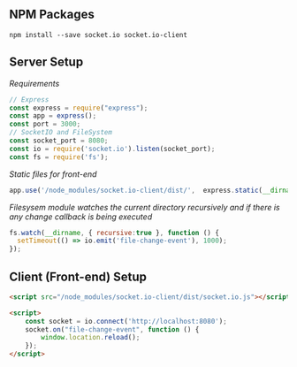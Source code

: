 ## NPM Packages
```
npm install --save socket.io socket.io-client
```

## Server Setup
_Requirements_
```js
// Express
const express = require("express");
const app = express();
const port = 3000;
// SocketIO and FileSystem
const socket_port = 8080;
const io = require('socket.io').listen(socket_port);
const fs = require('fs');
```

_Static files for front-end_
```js
app.use('/node_modules/socket.io-client/dist/',  express.static(__dirname + '/node_modules/socket.io-client/dist'));
```

_Filesysem module watches the current directory recursively and if there is any change callback is being executed_
```js
fs.watch(__dirname, { recursive:true }, function () {
  setTimeout(() => io.emit('file-change-event'), 1000);
});
```

## Client (Front-end) Setup
```html
<script src="/node_modules/socket.io-client/dist/socket.io.js"></script>

<script>
    const socket = io.connect('http://localhost:8080');
    socket.on("file-change-event", function () {
        window.location.reload();
    });
</script>
```
